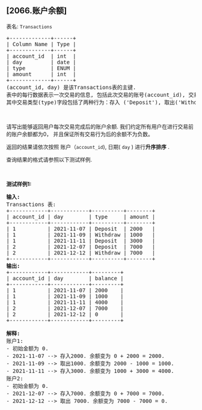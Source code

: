 ## [2066.账户余额]
<p>表名: <code>Transactions</code></p>

<pre>
+-------------+------+
| Column Name | Type |
+-------------+------+
| account_id  | int  |
| day         | date |
| type        | ENUM |
| amount      | int  |
+-------------+------+
(account_id, day) 是该Transactions表的主键.
表中的每行数据表示一次交易的信息, 包括此次交易的账号(account_id), 交易类型(type), 交易发生时间(day), 交易发生金额(amount).
其中交易类型(type)字段包括了两种行为：存入 ('Deposit'), 取出('Withdraw').
</pre>

<p>&nbsp;</p>

<p>请写出能够返回用户每次交易完成后的账户余额. 我们约定所有用户在进行交易前的账户余额都为0，&nbsp;并且保证所有交易行为后的余额不为负数。</p>

<p>返回的结果请依次按照 账户（<code>account_id</code>),&nbsp;日期(&nbsp;<code>day</code>&nbsp;) 进行<strong>升序排序</strong>&nbsp;.</p>

<p>查询结果的格式请参照以下测试样例.</p>

<p>&nbsp;</p>

<p><strong>测试样例1:</strong></p>

<pre>
<strong>输入:</strong> 
Transactions 表:
+------------+------------+----------+--------+
| account_id | day        | type     | amount |
+------------+------------+----------+--------+
| 1          | 2021-11-07 | Deposit  | 2000   |
| 1          | 2021-11-09 | Withdraw | 1000   |
| 1          | 2021-11-11 | Deposit  | 3000   |
| 2          | 2021-12-07 | Deposit  | 7000   |
| 2          | 2021-12-12 | Withdraw | 7000   |
+------------+------------+----------+--------+
<strong>输出:</strong> 
+------------+------------+---------+
| account_id | day        | balance |
+------------+------------+---------+
| 1          | 2021-11-07 | 2000    |
| 1          | 2021-11-09 | 1000    |
| 1          | 2021-11-11 | 4000    |
| 2          | 2021-12-07 | 7000    |
| 2          | 2021-12-12 | 0       |
+------------+------------+---------+

<strong>解释:</strong> 
账户1:
- 初始金额为 0.
- 2021-11-07 --&gt; 存入2000. 余额变为 0 + 2000 = 2000.
- 2021-11-09 --&gt; 取出1000. 余额变为 2000 - 1000 = 1000.
- 2021-11-11 --&gt; 存入3000. 余额变为 1000 + 3000 = 4000.
账户2:
- 初始金额为 0.
- 2021-12-07 --&gt; 存入7000. 余额变为 0 + 7000 = 7000.
- 2021-12-12 --&gt; 取出 7000. 余额变为 7000 - 7000 = 0.
</pre>
